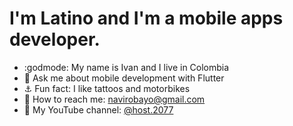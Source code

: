 # I'm Latino and I'm a mobile apps developer.

- :godmode: My name is Ivan and I live in Colombia
- :speech_balloon: Ask me about mobile development with Flutter
- :anchor: Fun fact: I like tattoos and motorbikes
- :city_sunrise: How to reach me: navirobayo@gmail.com
- :cactus: My YouTube channel: [@host.2077](https://www.youtube.com/@host.2077)

